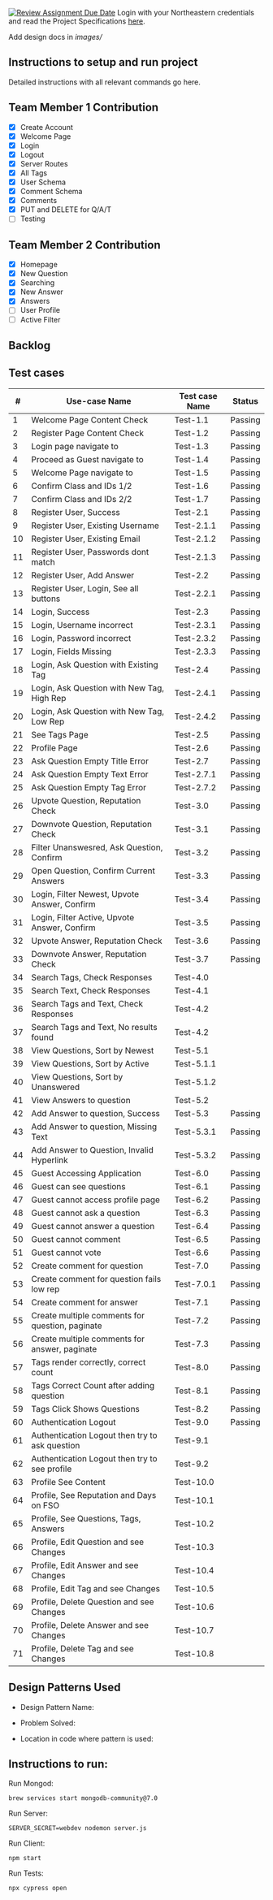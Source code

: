 [![Review Assignment Due Date](https://classroom.github.com/assets/deadline-readme-button-24ddc0f5d75046c5622901739e7c5dd533143b0c8e959d652212380cedb1ea36.svg)](https://classroom.github.com/a/hxTav0v1)
Login with your Northeastern credentials and read the Project Specifications [here](https://northeastern-my.sharepoint.com/:w:/g/personal/j_mitra_northeastern_edu/EcUflH7GXMBEjXGjx-qRQMkB7cfHNaHk9LYqeHRm7tgrKg?e=oZEef3).

Add design docs in *images/*

## Instructions to setup and run project

Detailed instructions with all relevant commands go here.

## Team Member 1 Contribution
- [X] Create Account
- [X] Welcome Page
- [X] Login
- [X] Logout
- [X] Server Routes
- [X] All Tags
- [X] User Schema
- [X] Comment Schema
- [X] Comments
- [X] PUT and DELETE for Q/A/T
- [ ] Testing

## Team Member 2 Contribution
- [X] Homepage
- [X] New Question
- [X] Searching
- [X] New Answer
- [X] Answers
- [ ] User Profile
- [ ] Active Filter

## Backlog




## Test cases

| #  | Use-case Name                                   | Test case Name | Status  |
|----|-------------------------------------------------|----------------|---------|
| 1  | Welcome Page Content Check                      | Test-1.1       | Passing |
| 2  | Register Page Content Check                     | Test-1.2       | Passing |
| 3  | Login page navigate to                          | Test-1.3       | Passing |
| 4  | Proceed as Guest navigate to                    | Test-1.4       | Passing |
| 5  | Welcome Page navigate to                        | Test-1.5       | Passing |
| 6  | Confirm Class and IDs 1/2                       | Test-1.6       | Passing |
| 7  | Confirm Class and IDs 2/2                       | Test-1.7       | Passing |
| 8  | Register User, Success                          | Test-2.1       | Passing |
| 9  | Register User, Existing Username                | Test-2.1.1     | Passing |
| 10 | Register User, Existing Email                   | Test-2.1.2     | Passing |
| 11 | Register User, Passwords dont match             | Test-2.1.3     | Passing |
| 12 | Register User, Add Answer                       | Test-2.2       | Passing |
| 13 | Register User, Login, See all buttons           | Test-2.2.1     | Passing |
| 14 | Login, Success                                  | Test-2.3       | Passing |
| 15 | Login, Username incorrect                       | Test-2.3.1     | Passing |
| 16 | Login, Password incorrect                       | Test-2.3.2     | Passing |
| 17 | Login, Fields Missing                           | Test-2.3.3     | Passing |
| 18 | Login, Ask Question with Existing Tag           | Test-2.4       | Passing |
| 19 | Login, Ask Question with New Tag, High Rep      | Test-2.4.1     | Passing |
| 20 | Login, Ask Question with New Tag, Low Rep       | Test-2.4.2     | Passing |
| 21 | See Tags Page                                   | Test-2.5       | Passing |
| 22 | Profile Page                                    | Test-2.6       | Passing |
| 23 | Ask Question Empty Title Error                  | Test-2.7       | Passing |
| 24 | Ask Question Empty Text Error                   | Test-2.7.1     | Passing |
| 25 | Ask Question Empty Tag Error                    | Test-2.7.2     | Passing |
| 26 | Upvote Question, Reputation Check               | Test-3.0       | Passing |
| 27 | Downvote Question, Reputation Check             | Test-3.1       | Passing |
| 28 | Filter Unanswesred, Ask Question, Confirm       | Test-3.2       | Passing |
| 29 | Open Question, Confirm Current Answers          | Test-3.3       | Passing | 
| 30 | Login, Filter Newest, Upvote Answer, Confirm    | Test-3.4       | Passing | 
| 31 | Login, Filter Active, Upvote Answer, Confirm    | Test-3.5       | Passing | 
| 32 | Upvote Answer, Reputation Check                 | Test-3.6       | Passing | 
| 33 | Downvote Answer, Reputation Check               | Test-3.7       | Passing | 
| 34 | Search Tags, Check Responses                    | Test-4.0       |         | 
| 35 | Search Text, Check Responses                    | Test-4.1       |         | 
| 36 | Search Tags and Text, Check Responses           | Test-4.2       |         | 
| 37 | Search Tags and Text, No results found          | Test-4.2       |         | 
| 38 | View Questions, Sort by Newest                  | Test-5.1       |         | 
| 39 | View Questions, Sort by Active                  | Test-5.1.1     |         | 
| 40 | View Questions, Sort by Unanswered              | Test-5.1.2     |         | 
| 41 | View Answers to question                        | Test-5.2       |         | 
| 42 | Add Answer to question, Success                 | Test-5.3       | Passing | 
| 43 | Add Answer to question, Missing Text            | Test-5.3.1     | Passing | 
| 44 | Add Answer to Question, Invalid Hyperlink       | Test-5.3.2     | Passing | 
| 45 | Guest Accessing Application                     | Test-6.0       | Passing | 
| 46 | Guest can see questions                         | Test-6.1       | Passing | 
| 47 | Guest cannot access profile page                | Test-6.2       | Passing | 
| 48 | Guest cannot ask a question                     | Test-6.3       | Passing | 
| 49 | Guest cannot answer a question                  | Test-6.4       | Passing | 
| 50 | Guest cannot comment                            | Test-6.5       | Passing | 
| 51 | Guest cannot vote                               | Test-6.6       | Passing | 
| 52 | Create comment for question                     | Test-7.0       | Passing | 
| 53 | Create comment for question fails low rep       | Test-7.0.1     | Passing | 
| 54 | Create comment for answer                       | Test-7.1       | Passing | 
| 55 | Create multiple comments for question, paginate | Test-7.2       | Passing | 
| 56 | Create multiple comments for answer, paginate   | Test-7.3       | Passing | 
| 57 | Tags render correctly, correct count            | Test-8.0       | Passing | 
| 58 | Tags Correct Count after adding question        | Test-8.1       | Passing | 
| 59 | Tags Click Shows Questions                      | Test-8.2       | Passing | 
| 60 | Authentication Logout                           | Test-9.0       | Passing | 
| 61 | Authentication Logout then try to ask question  | Test-9.1       |         | 
| 62 | Authentication Logout then try to see profile   | Test-9.2       |         | 
| 63 | Profile See Content                             | Test-10.0      |         | 
| 64 | Profile, See Reputation and Days on FSO         | Test-10.1      |         | 
| 65 | Profile, See Questions, Tags, Answers           | Test-10.2      |         | 
| 66 | Profile, Edit Question and see Changes          | Test-10.3      |         | 
| 67 | Profile, Edit Answer and see Changes            | Test-10.4      |         | 
| 68 | Profile, Edit Tag and see Changes               | Test-10.5      |         | 
| 69 | Profile, Delete Question and see Changes        | Test-10.6      |         | 
| 70 | Profile, Delete Answer and see Changes          | Test-10.7      |         | 
| 71 | Profile, Delete Tag and see Changes             | Test-10.8      |         | 

## Design Patterns Used

- Design Pattern Name:

- Problem Solved:

- Location in code where pattern is used:

## Instructions to run:

Run Mongod:

    brew services start mongodb-community@7.0

Run Server:

    SERVER_SECRET=webdev nodemon server.js

Run Client:

    npm start

Run Tests:

    npx cypress open